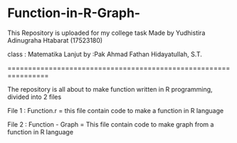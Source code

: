 # Function-in-R-Graph-
This Repository is uploaded for my college task
Made by Yudhistira Adinugraha Htabarat (17523180)


class : Matematika Lanjut 
by :Pak Ahmad Fathan Hidayatullah, S.T.


================================================================

The repository is all about to make function written in R programming, divided into 2 files

File 1 : Function.r
= this file contain code to make a function in R language


File 2 : Function - Graph
= This file contain code to make graph from a function in R language
